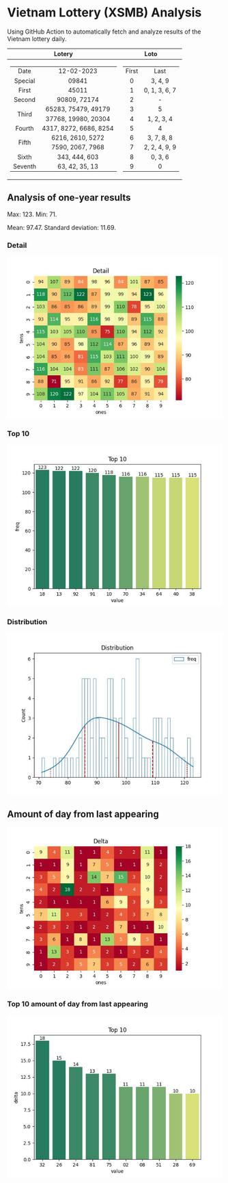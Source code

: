 # Vietnam Lottery (XSMB) Analysis

Using GitHub Action to automatically fetch and analyze results of the Vietnam lottery daily.

| Lotery      | Loto |
| :-----------: | :-----------: |
| <table><tr><td>Date</td><td>12-02-2023</td></tr><tr><td>Special</td><td>09841</td></tr><tr><td>First</td><td>45011</td></tr><tr><td>Second</td><td>90809, 72174</td></tr><tr><td rowspan="2">Third</td><td>65283, 75479, 49179</td></tr><tr><td>37768, 19980, 20304</td></tr><tr><td>Fourth</td><td>4317, 8272, 6686, 8254</td></tr><tr><td rowspan="2">Fifth</td><td>6216, 2610, 5272</td></tr><tr><td>7590, 2067, 7968</td></tr><tr><td>Sixth</td><td>343, 444, 603</td></tr><tr><td>Seventh</td><td>63, 42, 35, 13</td></tr></table> | <table><tr><td>First</td><td>Last</td></tr><tr><td>0</td><td>3, 4, 9</td></tr><tr><td>1</td><td>0, 1, 3, 6, 7</td></tr><tr><td>2</td><td>-</td></tr><tr><td>3</td><td>5</td></tr><tr><td>4</td><td>1, 2, 3, 4</td></tr><tr><td>5</td><td>4</td></tr><tr><td>6</td><td>3, 7, 8, 8</td></tr><tr><td>7</td><td>2, 2, 4, 9, 9</td></tr><tr><td>8</td><td>0, 3, 6</td></tr><tr><td>9</td><td>0</td></tr></table> |

<h2>Analysis of one-year results</h2>

Max: 123. Min: 71.

Mean: 97.47. Standard deviation: 11.69.

<h3>Detail</h3>

![Detail](images/heatmap.jpg)

<h3>Top 10</h3>

![Top 10](images/top-10.jpg)

<h3>Distribution</h3>

![Distribution](images/distribution.jpg)

<h2>Amount of day from last appearing</h2>

![Delta](images/delta.jpg)

<h3>Top 10 amount of day from last appearing</h3>

![Delta top 10](images/delta_top_10.jpg)